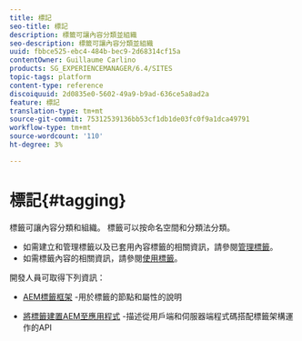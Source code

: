 ```yaml
---
title: 標記
seo-title: 標記
description: 標籤可讓內容分類並組織
seo-description: 標籤可讓內容分類並組織
uuid: fbbce525-ebc4-484b-bec9-2d68314cf15a
contentOwner: Guillaume Carlino
products: SG_EXPERIENCEMANAGER/6.4/SITES
topic-tags: platform
content-type: reference
discoiquuid: 2d0835e0-5602-49a9-b9ad-636ce5a8ad2a
feature: 標記
translation-type: tm+mt
source-git-commit: 75312539136bb53cf1db1de03fc0f9a1dca49791
workflow-type: tm+mt
source-wordcount: '110'
ht-degree: 3%

---
```



# 標記{#tagging}

標籤可讓內容分類和組織。 標籤可以按命名空間和分類法分類。

* 如需建立和管理標籤以及已套用內容標籤的相關資訊，請參閱[管理標籤](/help/sites-administering/tags.md)。
* 如需標籤內容的相關資訊，請參閱[使用標籤](/help/sites-authoring/tags.md)。

開發人員可取得下列資訊：

* [AEM標籤框架](/help/sites-developing/framework.md) -用於標籤的節點和屬性的說明

* [將標籤建置AEM至應用程式](/help/sites-developing/building.md) -描述從用戶端和伺服器端程式碼搭配標籤架構運作的API